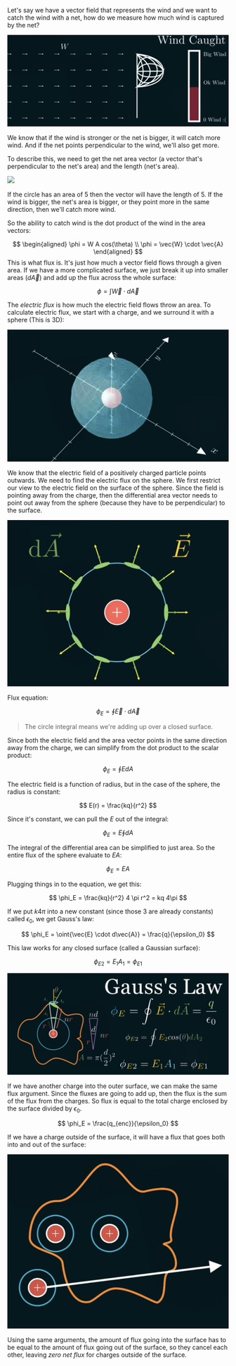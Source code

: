 Let's say we have a vector field that represents the wind and we want to catch the wind with a net, how do we measure how much wind is captured by the net?

![](../Assets/wind-analogy-flux.png)

We know that if the wind is stronger or the net is bigger, it will catch more wind. And if the net points perpendicular to the wind, we'll also get more.

To describe this, we need to get the net area vector (a vector that's perpendicular to the net's area) and the length (net's area).

![](wind-net-vector-flux.png)

If the circle has an area of 5 then the vector will have the length of 5. If the wind is bigger, the net's area is bigger, or they point more in the same direction, then we'll catch more wind.

So the ability to catch wind is the dot product of the wind in the area vectors:

$$
\begin{aligned}
\phi = W A cos(\theta)
\\
\phi = \vec{W} \cdot \vec{A}
\end{aligned}
$$
This is what flux is. It's just how much a vector field flows through a given area. If we have a more complicated surface, we just break it up into smaller areas ($d\vec{A}$) and add up the flux across the whole surface:

$$
\phi = \int{\vec{W} \cdot d\vec{A}}
$$

The *electric flux* is how much the electric field flows throw an area. To calculate electric flux, we start with a charge, and we surround it with a sphere (This is 3D):

![](../Assets/charge-sphere-flux.png)

We know that the electric field of a positively charged particle points outwards. We need to find the electric flux on the sphere. We first restrict our view to the electric field on the surface of the sphere. Since the field is pointing away from the charge, then the differential area vector needs to point out away from the sphere (because they have to be perpendicular) to the surface. 

![](../Assets/electric-flux-sphere-field.png)

Flux equation:

$$
\phi_E = \oint{\vec{E} \cdot d\vec{A}}
$$
> The circle integral means we're adding up over a closed surface.

Since both the electric field and the area vector points in the same direction away from the charge, we can simplify from the dot product to the scalar product:

$$
\phi_E = \oint E dA
$$

The electric field is a function of radius, but in the case of the sphere, the radius is constant:

$$
E(r) = \frac{kq}{r^2}
$$

Since it's constant, we can pull the $E$ out of the integral:

$$
\phi_E = E \oint{dA}
$$

The integral of the differential area can be simplified to just area. So the entire flux of the sphere evaluate to $EA$:

$$
\phi_E = E A
$$

Plugging things in to the equation, we get this:

$$
\phi_E = \frac{kq}{r^2} 4 \pi r^2 = kq 4\pi
$$

If we put $k4\pi$ into a new constant (since those 3 are already constants) called $\epsilon_0$, we get Gauss's law:

$$
\phi_E = \oint{\vec{E} \cdot d\vec{A}} = \frac{q}{\epsilon_0}
$$

This law works for any closed surface (called a Gaussian surface):

$$
\phi_{E2} = E_1 A_1 = \phi_{E1}
$$

![](../Assets/gauss-surface-law.png)

If we have another charge into the outer surface, we can make the same flux argument. Since the fluxes are going to add up, then the flux is the sum of the flux from the charges. So flux is equal to the total charge enclosed by the surface divided by $\epsilon_0$.

$$
\phi_E = \frac{q_{enc}}{\epsilon_0}
$$

If we have a charge outside of the surface, it will have a flux that goes both into and out of the surface:

![](../Assets/charge-flux-outside-of-surface.png)

Using the same arguments, the amount of flux going into the surface has to be equal to the amount of flux going out of the surface, so they cancel each other, leaving *zero net flux* for charges outside of the surface.